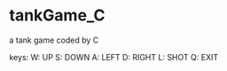 # tankGame_C
a tank game coded by C

keys:
  W: UP
  S: DOWN
  A: LEFT
  D: RIGHT
  L: SHOT
  Q: EXIT
